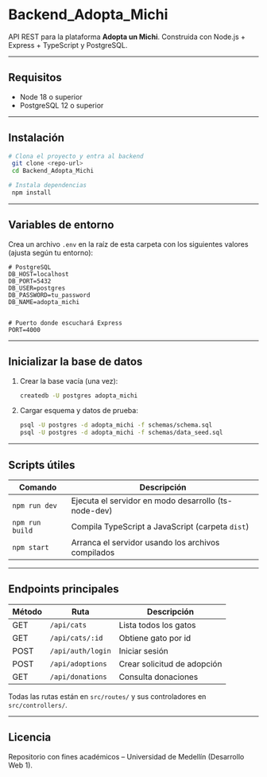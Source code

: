 # Backend_Adopta_Michi

API REST para la plataforma **Adopta un Michi**. Construida con Node.js + Express + TypeScript y PostgreSQL.

---
## Requisitos

- Node 18 o superior
- PostgreSQL 12 o superior

---
## Instalación

```bash
# Clona el proyecto y entra al backend
 git clone <repo-url>
 cd Backend_Adopta_Michi

# Instala dependencias
 npm install
```

---
## Variables de entorno

Crea un archivo `.env` en la raíz de esta carpeta con los siguientes valores (ajusta según tu entorno):

```dotenv
# PostgreSQL
DB_HOST=localhost
DB_PORT=5432
DB_USER=postgres
DB_PASSWORD=tu_password
DB_NAME=adopta_michi


# Puerto donde escuchará Express
PORT=4000
```

---
## Inicializar la base de datos

1. Crear la base vacía (una vez):
   ```bash
   createdb -U postgres adopta_michi
   ```
2. Cargar esquema y datos de prueba:
   ```bash
   psql -U postgres -d adopta_michi -f schemas/schema.sql
   psql -U postgres -d adopta_michi -f schemas/data_seed.sql
   ```

---
## Scripts útiles

| Comando                | Descripción                               |
|------------------------|-------------------------------------------|
| `npm run dev`          | Ejecuta el servidor en modo desarrollo (ts-node-dev) |
| `npm run build`        | Compila TypeScript a JavaScript (carpeta `dist`) |
| `npm start`            | Arranca el servidor usando los archivos compilados |

---
## Endpoints principales

| Método | Ruta                | Descripción                      |
|--------|---------------------|----------------------------------|
| GET    | `/api/cats`         | Lista todos los gatos            |
| GET    | `/api/cats/:id`     | Obtiene gato por id              |
| POST   | `/api/auth/login`   | Iniciar sesión                   |
| POST   | `/api/adoptions`    | Crear solicitud de adopción      |
| GET    | `/api/donations`    | Consulta donaciones              |

Todas las rutas están en `src/routes/` y sus controladores en `src/controllers/`.


---
## Licencia

Repositorio con fines académicos – Universidad de Medellín (Desarrollo Web 1).